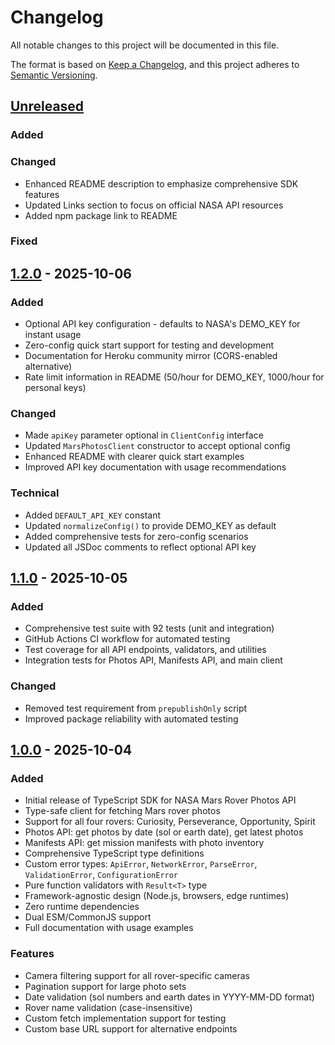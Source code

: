# Changelog

All notable changes to this project will be documented in this file.

The format is based on [Keep a Changelog](https://keepachangelog.com/en/1.1.0/),
and this project adheres to [Semantic Versioning](https://semver.org/spec/v2.0.0.html).

## [Unreleased]

### Added

### Changed

- Enhanced README description to emphasize comprehensive SDK features
- Updated Links section to focus on official NASA API resources
- Added npm package link to README

### Fixed

## [1.2.0] - 2025-10-06

### Added

- Optional API key configuration - defaults to NASA's DEMO_KEY for instant usage
- Zero-config quick start support for testing and development
- Documentation for Heroku community mirror (CORS-enabled alternative)
- Rate limit information in README (50/hour for DEMO_KEY, 1000/hour for personal keys)

### Changed

- Made `apiKey` parameter optional in `ClientConfig` interface
- Updated `MarsPhotosClient` constructor to accept optional config
- Enhanced README with clearer quick start examples
- Improved API key documentation with usage recommendations

### Technical

- Added `DEFAULT_API_KEY` constant
- Updated `normalizeConfig()` to provide DEMO_KEY as default
- Added comprehensive tests for zero-config scenarios
- Updated all JSDoc comments to reflect optional API key

## [1.1.0] - 2025-10-05

### Added

- Comprehensive test suite with 92 tests (unit and integration)
- GitHub Actions CI workflow for automated testing
- Test coverage for all API endpoints, validators, and utilities
- Integration tests for Photos API, Manifests API, and main client

### Changed

- Removed test requirement from `prepublishOnly` script
- Improved package reliability with automated testing

## [1.0.0] - 2025-10-04

### Added

- Initial release of TypeScript SDK for NASA Mars Rover Photos API
- Type-safe client for fetching Mars rover photos
- Support for all four rovers: Curiosity, Perseverance, Opportunity, Spirit
- Photos API: get photos by date (sol or earth date), get latest photos
- Manifests API: get mission manifests with photo inventory
- Comprehensive TypeScript type definitions
- Custom error types: `ApiError`, `NetworkError`, `ParseError`, `ValidationError`, `ConfigurationError`
- Pure function validators with `Result<T>` type
- Framework-agnostic design (Node.js, browsers, edge runtimes)
- Zero runtime dependencies
- Dual ESM/CommonJS support
- Full documentation with usage examples

### Features

- Camera filtering support for all rover-specific cameras
- Pagination support for large photo sets
- Date validation (sol numbers and earth dates in YYYY-MM-DD format)
- Rover name validation (case-insensitive)
- Custom fetch implementation support for testing
- Custom base URL support for alternative endpoints

[Unreleased]: https://github.com/james-langridge/mars-photo-sdk/compare/v1.2.0...HEAD
[1.2.0]: https://github.com/james-langridge/mars-photo-sdk/compare/v1.1.0...v1.2.0
[1.1.0]: https://github.com/james-langridge/mars-photo-sdk/compare/v1.0.0...v1.1.0
[1.0.0]: https://github.com/james-langridge/mars-photo-sdk/releases/tag/v1.0.0
